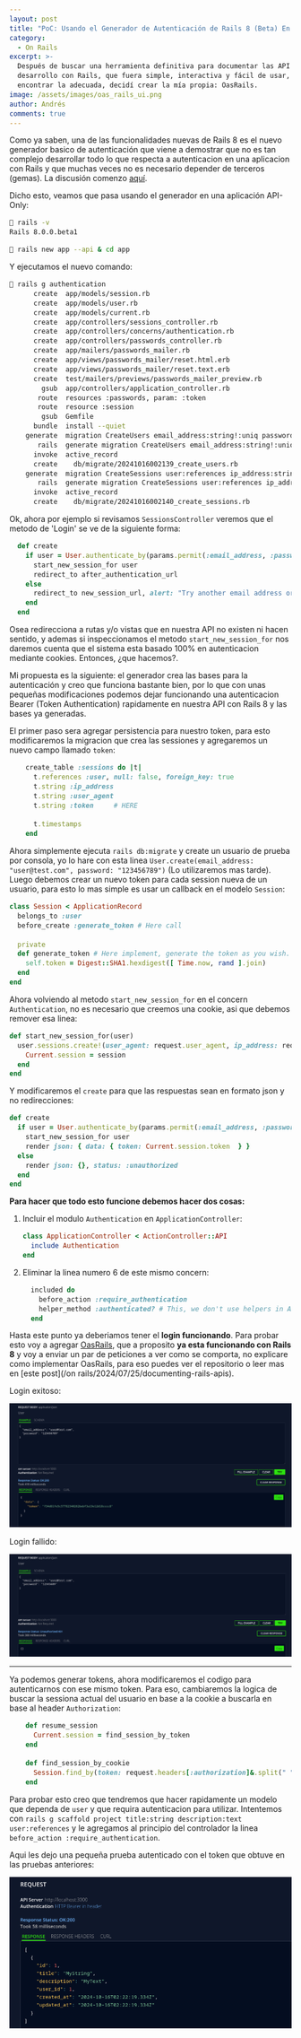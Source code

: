 ```yaml
---
layout: post
title: "PoC: Usando el Generador de Autenticación de Rails 8 (Beta) En Modo API-Only."
category:
  - On Rails
excerpt: >-
  Después de buscar una herramienta definitiva para documentar las API que
  desarrollo con Rails, que fuera simple, interactiva y fácil de usar, y no
  encontrar la adecuada, decidí crear la mía propia: OasRails.
image: /assets/images/oas_rails_ui.png
author: Andrés
comments: true
---
```


Como ya saben, una de las funcionalidades nuevas de Rails 8 es el nuevo generador basico de autenticación que viene a demostrar que no es tan complejo desarrollar todo lo que respecta a autenticacion en una aplicacion con Rails y que muchas veces no es necesario depender de terceros (gemas). La discusión comenzo [aquí](https://github.com/rails/rails/issues/50446).

Dicho esto, veamos que pasa usando el generador en una aplicación API-Only:

```bash
 rails -v
Rails 8.0.0.beta1
```

```bash
 rails new app --api & cd app
```

Y ejecutamos el nuevo comando:

```bash
 rails g authentication
      create  app/models/session.rb
      create  app/models/user.rb
      create  app/models/current.rb
      create  app/controllers/sessions_controller.rb
      create  app/controllers/concerns/authentication.rb
      create  app/controllers/passwords_controller.rb
      create  app/mailers/passwords_mailer.rb
      create  app/views/passwords_mailer/reset.html.erb
      create  app/views/passwords_mailer/reset.text.erb
      create  test/mailers/previews/passwords_mailer_preview.rb
        gsub  app/controllers/application_controller.rb
       route  resources :passwords, param: :token
       route  resource :session
        gsub  Gemfile
      bundle  install --quiet
    generate  migration CreateUsers email_address:string!:uniq password_digest:string! --force
       rails  generate migration CreateUsers email_address:string!:uniq password_digest:string! --force
      invoke  active_record
      create    db/migrate/20241016002139_create_users.rb
    generate  migration CreateSessions user:references ip_address:string user_agent:string --force
       rails  generate migration CreateSessions user:references ip_address:string user_agent:string --force
      invoke  active_record
      create    db/migrate/20241016002140_create_sessions.rb
```

Ok, ahora por ejemplo si revisamos `SessionsController` veremos que el metodo de 'Login' se ve de la siguiente forma:

```ruby
  def create
    if user = User.authenticate_by(params.permit(:email_address, :password))
      start_new_session_for user
      redirect_to after_authentication_url
    else
      redirect_to new_session_url, alert: "Try another email address or password."
    end
  end
```

Osea redirecciona a rutas y/o vistas que en nuestra API no existen ni hacen sentido, y ademas si inspeccionamos el metodo `start_new_session_for` nos daremos cuenta que el sistema esta basado 100% en autenticacion mediante cookies. Entonces, ¿que hacemos?.

Mi propuesta es la siguiente: el generador crea las bases para la autenticación y creo que funciona bastante bien, por lo que con unas pequeñas modificaciones podemos dejar funcionando una autenticacion Bearer (Token Authentication) rapidamente en nuestra API con Rails 8 y las bases ya generadas.

El primer paso sera agregar persistencia para nuestro token, para esto modificaremos la migracion que crea las sessiones y agregaremos un nuevo campo llamado `token`:

```ruby
    create_table :sessions do |t|
      t.references :user, null: false, foreign_key: true
      t.string :ip_address
      t.string :user_agent
      t.string :token     # HERE

      t.timestamps
    end
```

Ahora simplemente ejecuta `rails db:migrate` y create un usuario de prueba por consola, yo lo hare con esta linea `User.create(email_address: "user@test.com", password: "123456789")` (Lo utilizaremos mas tarde). Luego debemos crear un nuevo token para cada session nueva de un usuario, para esto lo mas simple es usar un callback en el modelo `Session`:

```ruby
class Session < ApplicationRecord
  belongs_to :user
  before_create :generate_token # Here call

  private
  def generate_token # Here implement, generate the token as you wish.
    self.token = Digest::SHA1.hexdigest([ Time.now, rand ].join)
  end
end
```

Ahora volviendo al metodo `start_new_session_for` en el concern `Authentication`, no es necesario que creemos una cookie, asi que debemos remover esa linea:

```ruby
def start_new_session_for(user)
  user.sessions.create!(user_agent: request.user_agent, ip_address: request.remote_ip).tap do |session|
    Current.session = session
  end
end
```

Y modificaremos el `create` para que las respuestas sean en formato json y no redirecciones:

```ruby
def create
  if user = User.authenticate_by(params.permit(:email_address, :password))
    start_new_session_for user
    render json: { data: { token: Current.session.token  } }
  else
    render json: {}, status: :unauthorized
  end
end
```

**Para hacer que todo esto funcione debemos hacer dos cosas:**

1. Incluir el modulo `Authentication` en `ApplicationController`:

   ```ruby
   class ApplicationController < ActionController::API
     include Authentication
   end
   ```

2. Eliminar la linea numero 6 de este mismo concern:

   ```ruby
     included do
       before_action :require_authentication
       helper_method :authenticated? # This, we don't use helpers in APIs
     end
   ```

Hasta este punto ya deberiamos tener el **login funcionando**. Para probar esto voy a agregar [OasRails](https://github.com/a-chacon/oas_rails), que a proposito **ya esta funcionando con Rails 8** y voy a enviar un par de peticiones a ver como se comporta, no explicare como implementar OasRails, para eso puedes ver el repositorio o leer mas en [este post](/on rails/2024/07/25/documenting-rails-apis).

Login exitoso:

![](/assets/images/rails8_success_login.png)

Login fallido:

![](/assets/images/rails8_fail_login.png)

---

Ya podemos generar tokens, ahora modificaremos el codigo para autenticarnos con ese mismo token. Para eso, cambiaremos la logica de buscar la sessiona actual del usuario en base a la cookie a buscarla en base al header `Authorization`:

```ruby
    def resume_session
      Current.session = find_session_by_token
    end

    def find_session_by_cookie
      Session.find_by(token: request.headers[:authorization]&.split(" ")[-1])
    end
```

Para probar esto creo que tendremos que hacer rapidamente un modelo que dependa de `user` y que requira autenticacion para utilizar. Intentemos con `rails g scaffold project title:string description:text user:references` y le agregamos al principio del controlador la linea `before_action :require_authentication`.

Aqui les dejo una pequeña prueba autenticado con el token que obtuve en las pruebas anteriores:

![](/assets/images/rails8_projects.png)
